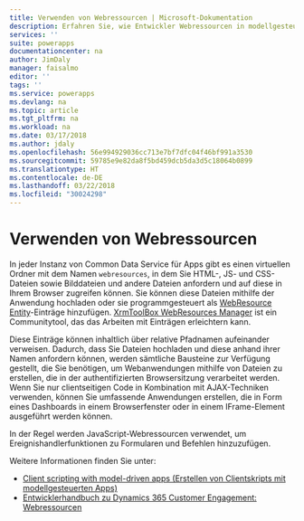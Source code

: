 ```yaml
---
title: Verwenden von Webressourcen | Microsoft-Dokumentation
description: Erfahren Sie, wie Entwickler Webressourcen in modellgesteuerten Apps verwenden.
services: ''
suite: powerapps
documentationcenter: na
author: JimDaly
manager: faisalmo
editor: ''
tags: ''
ms.service: powerapps
ms.devlang: na
ms.topic: article
ms.tgt_pltfrm: na
ms.workload: na
ms.date: 03/17/2018
ms.author: jdaly
ms.openlocfilehash: 56e994929036cc713e7bf7dfc04f46bf991a3530
ms.sourcegitcommit: 59785e9e82da8f5bd459dcb5da3d5c18064b0899
ms.translationtype: HT
ms.contentlocale: de-DE
ms.lasthandoff: 03/22/2018
ms.locfileid: "30024298"
---
```

# <a name="use-web-resources"></a>Verwenden von Webressourcen

In jeder Instanz von Common Data Service für Apps gibt es einen virtuellen Ordner mit dem Namen `webresources`, in dem Sie HTML-, JS- und CSS-Dateien sowie Bilddateien und andere Dateien anfordern und auf diese in Ihrem Browser zugreifen können. Sie können diese Dateien mithilfe der Anwendung hochladen oder sie programmgesteuert als [WebResource Entity](../common-data-service/reference/entities/webresource.md)-Einträge hinzufügen. [XrmToolBox WebResources Manager](https://www.xrmtoolbox.com/plugins/MsCrmTools.WebResourcesManager/) ist ein Communitytool, das das Arbeiten mit Einträgen erleichtern kann.

Diese Einträge können inhaltlich über relative Pfadnamen aufeinander verweisen. Dadurch, dass Sie Dateien hochladen und diese anhand ihrer Namen anfordern können, werden sämtliche Bausteine zur Verfügung gestellt, die Sie benötigen, um Webanwendungen mithilfe von Dateien zu erstellen, die in der authentifizierten Browsersitzung verarbeitet werden. Wenn Sie nur clientseitigen Code in Kombination mit AJAX-Techniken verwenden, können Sie umfassende Anwendungen erstellen, die in Form eines Dashboards in einem Browserfenster oder in einem IFrame-Element ausgeführt werden können. 

In der Regel werden JavaScript-Webressourcen verwendet, um Ereignishandlerfunktionen zu Formularen und Befehlen hinzuzufügen.

Weitere Informationen finden Sie unter:
- [Client scripting with model-driven apps (Erstellen von Clientskripts mit modellgesteuerten Apps)](client-scripting.md)
- [Entwicklerhandbuch zu Dynamics 365 Customer Engagement: Webressourcen](/dynamics365/customer-engagement/developer/web-resources)
